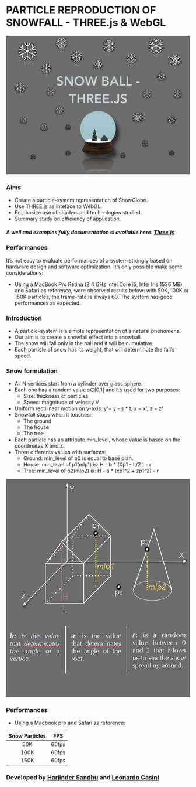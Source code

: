 

# PARTICLE REPRODUCTION OF SNOWFALL - THREE.js & WebGL
 ![picture alt](./images/first.png)

### Aims
* Create a particle-system representation of SnowGlobe. 
* Use THREE.js as inteface to WebGL.
* Emphasize use of shaders and technologies studied. 
* Summary study on efficiency of application.

##### A well and examples fully documentation si available here: [Three.js](https://threejs.org)

### Performances
It’s not easy to evaluate performances of a system strongly based on hardware design and software optimization. It’s only possible make some considerations:
* Using a MacBook Pro Retina (2,4 GHz Intel Core i5, Intel Iris 1536 MB) and Safari as reference, were observed results below:
with 50K, 100K or 150K particles, the frame-rate is always 60.
The system has good performances as expected. 


### Introduction 
* A particle-system is a simple representation of a natural phenomena. 
* Our aim is to create a snowfall effect into a snowball.
* The snow will fall only in the ball and it will be cumulative.
* Each particle of snow has its weight, that will determinate the fall’s speed.


### Snow formulation
* All N vertices start from a cylinder over glass sphere.
* Each one has a random value s∈(0,1] and it’s used for two purposes:
  * Size: thickness of particles
  * Speed: magnitude of  velocity V
* Uniform rectilinear motion on y-axis: y'= y - s * t, x = x', z = z'
* Snowfall stops when it touches:
  * The ground
  * The house
  * The tree
* Each particle has an attribute min_level, whose value is based on the coordinates X and Z.
* Three differents values with surfaces:
  * Ground: min_level of p0 is equal to base plan.
  * House: min_level of p1(mlp1) is: H - b *  (Xp1 - L/2 ) - r
  * Tree: min_level of p2(mlp2) is: H - a *  (xp1^2 + zp1^2) - r
  
 ![picture alt](./images/snowformulation.jpg)

### Performances 
* Using a Macbook pro and Safari as reference:

| Snow Particles  | FPS         |
|:-------------:|:-------------:|
| 50K            | 60fps        |
| 100K           | 60fps        |
| 150K           | 60fps        |     


### Developed by [Harjinder Sandhu](https://github.com/harjindersandhu/) and [Leonardo Casini](https://github.com/leonardocasini)

























